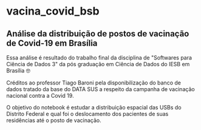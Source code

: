 # vacina_covid_bsb
## Análise da distribuição de postos de vacinação de Covid-19 em Brasília

Essa análise é resultado do trabalho final da disciplina de "Softwares para Ciência de Dados 3" da pós graduação em Ciência de Dados do IESB em Brasília 🤓

Créditos ao professor Tiago Baroni pela disponibilização do banco de dados tratado da base do DATA SUS a respeito da campanha de vacinação nacional contra a Covid 19.

O objetivo do notebook é estudar a distribuição espacial das USBs do Distrito Federal e qual foi o deslocamento dos pacientes de suas residências até o posto de vacinação.


